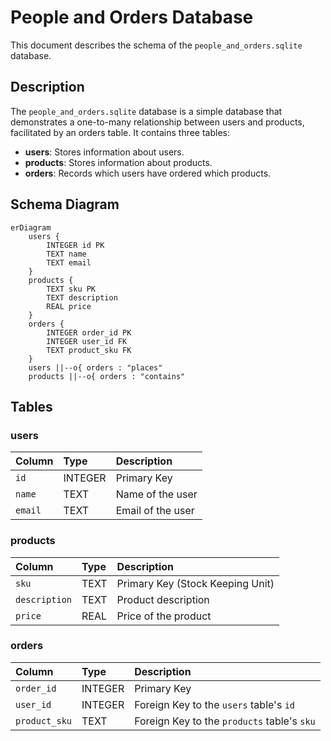 # People and Orders Database

This document describes the schema of the `people_and_orders.sqlite` database.

## Description

The `people_and_orders.sqlite` database is a simple database that demonstrates a one-to-many relationship between users and products, facilitated by an orders table. It contains three tables:

*   **users**: Stores information about users.
*   **products**: Stores information about products.
*   **orders**: Records which users have ordered which products.

## Schema Diagram

```mermaid
erDiagram
    users {
        INTEGER id PK
        TEXT name
        TEXT email
    }
    products {
        TEXT sku PK
        TEXT description
        REAL price
    }
    orders {
        INTEGER order_id PK
        INTEGER user_id FK
        TEXT product_sku FK
    }
    users ||--o{ orders : "places"
    products ||--o{ orders : "contains"
```

## Tables

### users

| Column | Type    | Description      |
| :----- | :------ | :--------------- |
| `id`   | INTEGER | Primary Key      |
| `name` | TEXT    | Name of the user |
| `email`| TEXT    | Email of the user|

### products

| Column      | Type | Description          |
| :---------- | :--- | :------------------- |
| `sku`       | TEXT | Primary Key (Stock Keeping Unit) |
| `description`| TEXT | Product description  |
| `price`     | REAL | Price of the product |

### orders

| Column      | Type    | Description                                |
| :---------- | :------ | :----------------------------------------- |
| `order_id`  | INTEGER | Primary Key                                |
| `user_id`   | INTEGER | Foreign Key to the `users` table's `id`    |
| `product_sku`| TEXT    | Foreign Key to the `products` table's `sku`|
